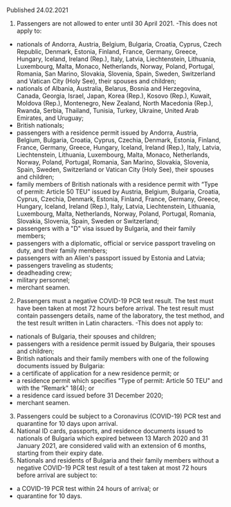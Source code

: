Published 24.02.2021
1. Passengers are not allowed to enter until 30 April 2021.
-This does not apply to:
- nationals of Andorra, Austria, Belgium, Bulgaria, Croatia, Cyprus, Czech Republic, Denmark, Estonia, Finland, France, Germany, Greece, Hungary, Iceland, Ireland (Rep.), Italy, Latvia, Liechtenstein, Lithuania, Luxembourg, Malta, Monaco, Netherlands, Norway, Poland, Portugal, Romania, San Marino, Slovakia, Slovenia, Spain, Sweden, Switzerland and Vatican City (Holy See), their spouses and children;
- nationals of Albania, Australia, Belarus, Bosnia and Herzegovina, Canada, Georgia, Israel, Japan, Korea (Rep.), Kosovo (Rep.), Kuwait, Moldova (Rep.), Montenegro, New Zealand, North Macedonia (Rep.), Rwanda, Serbia, Thailand, Tunisia, Turkey, Ukraine, United Arab Emirates, and Uruguay;
- British nationals;
- passengers with a residence permit issued by Andorra, Austria, Belgium, Bulgaria, Croatia, Cyprus, Czechia, Denmark, Estonia, Finland, France, Germany, Greece, Hungary, Iceland, Ireland (Rep.), Italy, Latvia, Liechtenstein, Lithuania, Luxembourg, Malta, Monaco, Netherlands, Norway, Poland, Portugal, Romania, San Marino, Slovakia, Slovenia, Spain, Sweden, Switzerland or Vatican City (Holy See), their spouses and children;
- family members of British nationals with a residence permit with “Type of permit: Article 50 TEU" issued by Austria, Belgium, Bulgaria, Croatia, Cyprus, Czechia, Denmark, Estonia, Finland, France, Germany, Greece, Hungary, Iceland, Ireland (Rep.), Italy, Latvia, Liechtenstein, Lithuania, Luxembourg, Malta, Netherlands, Norway, Poland, Portugal, Romania, Slovakia, Slovenia, Spain, Sweden or Switzerland; 
- passengers with a "D" visa
issued by Bulgaria, and their family members;
- passengers with a diplomatic, official or service passport traveling on duty, and their family members;
- passengers with an Alien's passport issued by Estonia and Latvia;
- passengers traveling as students;
- deadheading crew;
- military personnel;
- merchant seamen.
2. Passengers must a negative COVID-19 PCR test result. The test must have been taken at most 72 hours before arrival. The test result must contain passengers details, name of the laboratory, the test method, and the test result written in Latin characters.
-This does not apply to:
- nationals of Bulgaria, their spouses and children;
- passengers with a residence permit issued by Bulgaria, their spouses and children;
- British nationals and their family members with one of the following documents issued by Bulgaria:
- a certificate of application for a new residence permit; or
- a residence permit which specifies “Type of permit: Article 50 TEU" and with the “Remark" 18(4); or
- a residence card issued before 31 December 2020;
- merchant seamen.
3. Passengers could be subject to a Coronavirus (COVID-19) PCR test and quarantine for 10 days upon arrival.
4. National ID cards, passports, and residence documents issued to nationals of Bulgaria which expired between 13 March 2020 and 31 January 2021, are considered valid with an extension of 6 months, starting from their expiry date.
5. Nationals and residents of Bulgaria and their family members without a negative COVID-19 PCR test result of a test taken at most 72 hours before arrival are subject to:
- a COVID-19 PCR test within 24 hours of arrival; or
- quarantine for 10 days.

